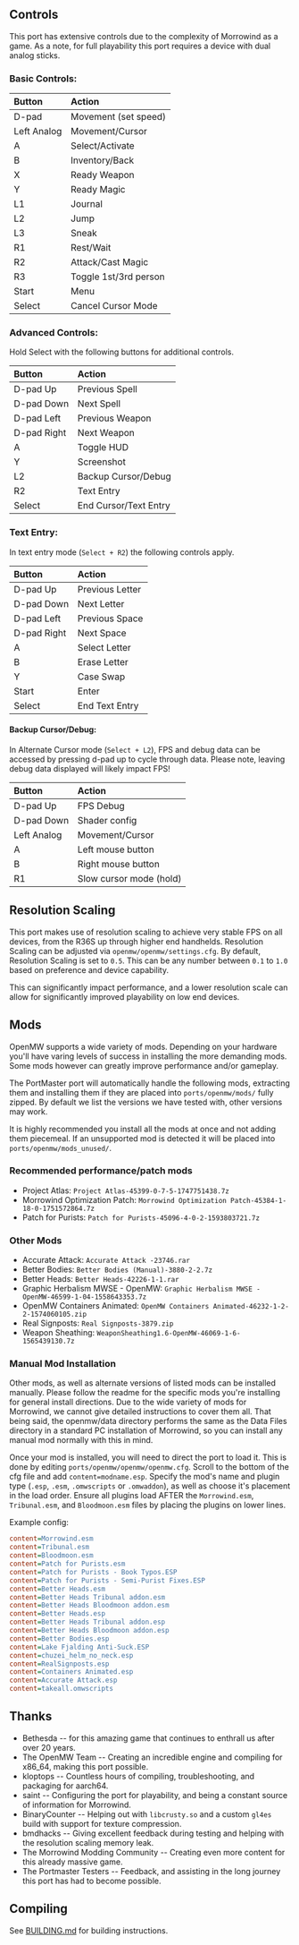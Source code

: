 ## Controls

This port has extensive controls due to the complexity of Morrowind as a game. As a note, for full playability this port requires a device with dual analog sticks.

### Basic Controls:
| Button      | Action                 |
| :---------- | :--------------------- |
| D-pad       | Movement (set speed)   |
| Left Analog | Movement/Cursor        |
| A           | Select/Activate        |
| B           | Inventory/Back         |
| X           | Ready Weapon           |
| Y           | Ready Magic            |
| L1          | Journal                |
| L2          | Jump                   |
| L3          | Sneak                  |
| R1          | Rest/Wait              |
| R2          | Attack/Cast Magic      |
| R3          | Toggle 1st/3rd person  |
| Start       | Menu                   |
| Select      | Cancel Cursor Mode     |

### Advanced Controls:

Hold Select with the following buttons for additional controls.

| Button      | Action                 |
| :---------- | :--------------------- |
| D-pad Up    | Previous Spell         |
| D-pad Down  | Next Spell             |
| D-pad Left  | Previous Weapon        |
| D-pad Right | Next Weapon            |
| A           | Toggle HUD             |
| Y           | Screenshot             |
| L2          | Backup Cursor/Debug    |
| R2          | Text Entry             |
| Select      | End Cursor/Text Entry  |

### Text Entry:

In text entry mode (`Select + R2`) the following controls apply.

| Button      | Action                 |
| :---------- | :--------------------- |
| D-pad Up    | Previous Letter        |
| D-pad Down  | Next Letter            |
| D-pad Left  | Previous Space         |
| D-pad Right | Next Space             |
| A           | Select Letter          |
| B           | Erase Letter           |
| Y           | Case Swap              |
| Start       | Enter                  |
| Select      | End Text Entry         |

#### Backup Cursor/Debug:

In Alternate Cursor mode (`Select + L2`), FPS and debug data can be accessed by pressing d-pad up to cycle through data. Please note, leaving debug data displayed will likely impact FPS!

| Button      | Action                   |
| :---------- | :----------------------- |
| D-pad Up    | FPS Debug                |
| D-pad Down  | Shader config            |
| Left Analog | Movement/Cursor          |
| A           | Left mouse button        |
| B           | Right mouse button       |
| R1          | Slow cursor mode (hold)  |

## Resolution Scaling

This port makes use of resolution scaling to achieve very stable FPS on all devices, from the R36S up through higher end handhelds. Resolution Scaling can be adjusted via `openmw/openmw/settings.cfg`. By default, Resolution Scaling is set to `0.5`. This can be any number between `0.1` to `1.0` based on preference and device capability.

This can significantly impact performance, and a lower resolution scale can allow for significantly improved playability on low end devices. 

## Mods

OpenMW supports a wide variety of mods. Depending on your hardware you'll have varing levels of success in installing the more demanding mods. Some mods however can greatly improve performance and/or gameplay.

The PortMaster port will automatically handle the following mods, extracting them and installing them if they are placed into `ports/openmw/mods/` fully zipped. By default we list the versions we have tested with, other versions may work.

It is highly recommended you install all the mods at once and not adding them piecemeal. If an unsupported mod is detected it will be placed into `ports/openmw/mods_unused/`.

### Recommended performance/patch mods

- Project Atlas: `Project Atlas-45399-0-7-5-1747751438.7z`
- Morrowind Optimization Patch: `Morrowind Optimization Patch-45384-1-18-0-1751572864.7z`
- Patch for Purists: `Patch for Purists-45096-4-0-2-1593803721.7z`

### Other Mods

- Accurate Attack: `Accurate Attack -23746.rar`
- Better Bodies: `Better Bodies (Manual)-3880-2-2.7z`
- Better Heads: `Better Heads-42226-1-1.rar`
- Graphic Herbalism MWSE - OpenMW: `Graphic Herbalism MWSE - OpenMW-46599-1-04-1558643353.7z`
- OpenMW Containers Animated: `OpenMW Containers Animated-46232-1-2-2-1574060105.zip`
- Real Signposts: `Real Signposts-3879.zip`
- Weapon Sheathing: `WeaponSheathing1.6-OpenMW-46069-1-6-1565439130.7z`

### Manual Mod Installation

Other mods, as well as alternate versions of listed mods can be installed manually. Please follow the readme for the specific mods you're installing for general install directions. Due to the wide variety of mods for Morrowind, we cannot give detailed instructions to cover them all. That being said, the openmw/data directory performs the same as the Data Files directory in a standard PC installation of Morrowind, so you can install any manual mod normally with this in mind. 

Once your mod is installed, you will need to direct the port to load it. This is done by editing `ports/openmw/openmw/openmw.cfg`. Scroll to the bottom of the cfg file and add `content=modname.esp`. Specify the mod's name and plugin type (`.esp`, `.esm`, `.omwscripts` or `.omwaddon`), as well as choose it's placement in the load order. Ensure all plugins load AFTER the `Morrowind.esm`, `Tribunal.esm`, and `Bloodmoon.esm` files by placing the plugins on lower lines. 


Example config:

```ini
content=Morrowind.esm
content=Tribunal.esm
content=Bloodmoon.esm
content=Patch for Purists.esm
content=Patch for Purists - Book Typos.ESP
content=Patch for Purists - Semi-Purist Fixes.ESP
content=Better Heads.esm
content=Better Heads Tribunal addon.esm
content=Better Heads Bloodmoon addon.esm
content=Better Heads.esp
content=Better Heads Tribunal addon.esp
content=Better Heads Bloodmoon addon.esp
content=Better Bodies.esp
content=Lake Fjalding Anti-Suck.ESP
content=chuzei_helm_no_neck.esp
content=RealSignposts.esp
content=Containers Animated.esp
content=Accurate Attack.esp
content=takeall.omwscripts
```

## Thanks

- Bethesda -- for this amazing game that continues to enthrall us after over 20 years.
- The OpenMW Team -- Creating an incredible engine and compiling for x86_64, making this port possible.
- kloptops -- Countless hours of compiling, troubleshooting, and packaging for aarch64.
- saint -- Configuring the port for playability, and being a constant source of information for Morrowind.
- BinaryCounter -- Helping out with `libcrusty.so` and a custom `gl4es` build with support for 
texture compression.
- bmdhacks -- Giving excellent feedback during testing and helping with the resolution scaling memory leak.
- The Morrowind Modding Community -- Creating even more content for this already massive game.
- The Portmaster Testers -- Feedback, and assisting in the long journey this port has had to become possible.

## Compiling

See [BUILDING.md](https://github.com/PortsMaster/PortMaster-New/blob/main/ports/openmw/openmw/BUILDING.md) for building instructions.
